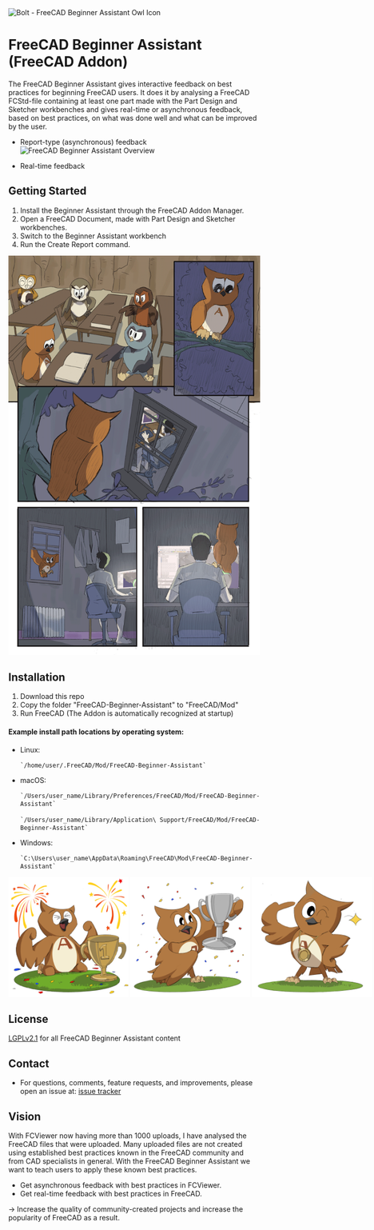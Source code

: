 <img src="bolt.jpg" alt="Bolt - FreeCAD Beginner Assistant Owl Icon" style="width:320px;"/>

# FreeCAD Beginner Assistant (FreeCAD Addon)


The FreeCAD Beginner Assistant gives interactive feedback on best practices for beginning FreeCAD users. It does it by analysing a FreeCAD FCStd-file containing at least one part made with the Part Design and Sketcher workbenches and gives real-time or asynchronous feedback, based on best practices, on what was done well and what can be improved by the user.

* Report-type (asynchronous) feedback
![FreeCAD Beginner Assistant Overview](freecad-beginner-assistant-overview.png)

* Real-time feedback

## Getting Started
1. Install the Beginner Assistant through the FreeCAD Addon Manager.
2. Open a FreeCAD Document, made with Part Design and Sketcher workbenches.
3. Switch to the Beginner Assistant workbench
4. Run the Create Report command.

![FreeCAD Beginner Assistant Story Comic](freecad-beginner-assistant-bolt-comic.png)

## Installation
1. Download this repo
2. Copy the folder "FreeCAD-Beginner-Assistant" to "FreeCAD/Mod"
3. Run FreeCAD (The Addon is automatically recognized at startup)

#### Example install path locations by operating system:

* Linux:

      `/home/user/.FreeCAD/Mod/FreeCAD-Beginner-Assistant`


* macOS:

      `/Users/user_name/Library/Preferences/FreeCAD/Mod/FreeCAD-Beginner-Assistant`

      `/Users/user_name/Library/Application\ Support/FreeCAD/Mod/FreeCAD-Beginner-Assistant`


* Windows:

      `C:\Users\user_name\AppData\Roaming\FreeCAD\Mod\FreeCAD-Beginner-Assistant`


<span style="white-space: nowrap;">
<img src="bolt-happy-4.png" alt="Bolt happy level 4 mood" style="width:240px;"/>
<img src="bolt-happy-3.png" alt="Bolt happy level 3 mood" style="width:240px;"/>
<img src="bolt-happy-2.png" alt="Bolt happy level 2 mood" style="width:240px;"/>
<img src="bolt-happy-1.png" alt="Bolt happy level 1 mood" style="width:240px;"/>
<img src="bolt-neutral.png" alt="Bolt neutral mood" style="width:240px;"/>
<img src="bolt-sad.png" alt="Bolt sad mood" style="width:240px;"/>
</span>



## License
[LGPLv2.1](https://github.com/alekssadowski95/FreeCAD-Beginner-Assistant/blob/main/LICENSE) for all FreeCAD Beginner Assistant content

## Contact
* For questions, comments, feature requests, and improvements, please open an issue at: [issue tracker](https://github.com/alekssadowski95/FreeCAD-Beginner-Assistant/issues)

## Vision
With FCViewer now having more than 1000 uploads, I have analysed the FreeCAD files that were uploaded. Many uploaded files are not created using established best practices known in the FreeCAD community and from CAD specialists in general. With the FreeCAD Beginner Assistant we want to teach users to apply these known best practices. 
- Get asynchronous feedback with best practices in FCViewer.
- Get real-time feedback with best practices in FreeCAD.

-> Increase the quality of community-created projects and increase the popularity of FreeCAD as a result.
